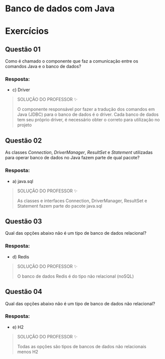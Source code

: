 # Banco de dados com Java

# Exercícios


## Questão 01
Como é chamado o componente que faz a comunicação entre os comandos Java e o banco de dados?

### Resposta:
- c) Driver

> SOLUÇÃO DO PROFESSOR ✨
>
> O componente responsável por fazer a tradução dos comandos em Java (JDBC) para o banco de dados é o driver. Cada banco de dados tem seu próprio driver, é necessário obter o correto para utilização no projeto


## Questão 02
As classes *Connection*, *DriverManager*, *ResultSet* e *Statement* utilizadas para operar banco de dados no Java fazem parte de qual pacote?

### Resposta:
- a) java.sql

> SOLUÇÃO DO PROFESSOR ✨
>
> As classes e interfaces Connection, DriverManager, ResultSet e Statement fazem parte do pacote java.sql


## Questão 03
Qual das opções abaixo não é um tipo de banco de dados relacional?

### Resposta:
- d) Redis

> SOLUÇÃO DO PROFESSOR ✨
>
> O banco de dados Redis é do tipo não relacional (noSQL)


## Questão 04
Qual das opções abaixo não é um tipo de banco de dados não relacional?

### Resposta:
- e) H2

> SOLUÇÃO DO PROFESSOR ✨
>
> Todas as opções são tipos de bancos de dados não relacionais menos H2

